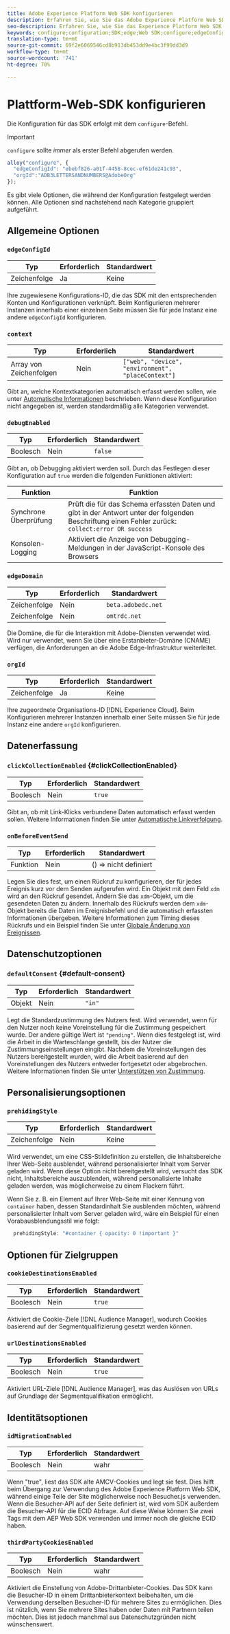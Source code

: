 ```yaml
---
title: Adobe Experience Platform Web SDK konfigurieren
description: Erfahren Sie, wie Sie das Adobe Experience Platform Web SDK konfigurieren.
seo-description: Erfahren Sie, wie Sie das Experience Platform Web SDK konfigurieren
keywords: configure;configuration;SDK;edge;Web SDK;configure;edgeConfigId;context;web;device;Umgebung;placeContext;debugEnabled;edgeDomain;orgId;clickCollectionEnabled;onBeforeEventSend;defaultConsent;webSDK-Einstellungen;prehidingStyle;opacity;cookieDestinationEnabled;urlDestination Enabled;idMigrationEnabled;thirdPartyCookiesEnabled;
translation-type: tm+mt
source-git-commit: 69f2e6069546cd8b913db453dd9e4bc3f99dd3d9
workflow-type: tm+mt
source-wordcount: '741'
ht-degree: 70%

---
```



# Plattform-Web-SDK konfigurieren

Die Konfiguration für das SDK erfolgt mit dem `configure`-Befehl.

>[!IMPORTANT]
>
>`configure` sollte *immer* als erster Befehl abgerufen werden.

```javascript
alloy("configure", {
  "edgeConfigId": "ebebf826-a01f-4458-8cec-ef61de241c93",
  "orgId":"ADB3LETTERSANDNUMBERS@AdobeOrg"
});
```

Es gibt viele Optionen, die während der Konfiguration festgelegt werden können. Alle Optionen sind nachstehend nach Kategorie gruppiert aufgeführt.

## Allgemeine Optionen

### `edgeConfigId`

| **Typ** | **Erforderlich** | **Standardwert** |
| -------- | ------------ | ----------------- |
| Zeichenfolge | Ja | Keine |

Ihre zugewiesene Konfigurations-ID, die das SDK mit den entsprechenden Konten und Konfigurationen verknüpft.  Beim Konfigurieren mehrerer Instanzen innerhalb einer einzelnen Seite müssen Sie für jede Instanz eine andere `edgeConfigId` konfigurieren.

### `context`

| **Typ** | **Erforderlich** | **Standardwert** |
| ---------------- | ------------ | -------------------------------------------------- |
| Array von Zeichenfolgen | Nein | `["web", "device", "environment", "placeContext"]` |

Gibt an, welche Kontextkategorien automatisch erfasst werden sollen, wie unter [Automatische Informationen](../data-collection/automatic-information.md) beschrieben.  Wenn diese Konfiguration nicht angegeben ist, werden standardmäßig alle Kategorien verwendet.

### `debugEnabled`

| **Typ** | **Erforderlich** | **Standardwert** |
| -------- | ------------ | ----------------- |
| Boolesch | Nein | `false` |

Gibt an, ob Debugging aktiviert werden soll. Durch das Festlegen dieser Konfiguration auf `true` werden die folgenden Funktionen aktiviert:

| **Funktion** | **Funktion** |
| ---------------------- | ------------------ |
| Synchrone Überprüfung | Prüft die für das Schema erfassten Daten und gibt in der Antwort unter der folgenden Beschriftung einen Fehler zurück: `collect:error OR success` |
| Konsolen-Logging | Aktiviert die Anzeige von Debugging-Meldungen in der JavaScript-Konsole des Browsers |

### `edgeDomain`

| **Typ** | **Erforderlich** | **Standardwert** |
| -------- | ------------ | ------------------ |
| Zeichenfolge | Nein | `beta.adobedc.net` |
| Zeichenfolge | Nein | `omtrdc.net` |

Die Domäne, die für die Interaktion mit Adobe-Diensten verwendet wird. Wird nur verwendet, wenn Sie über eine Erstanbieter-Domäne (CNAME) verfügen, die Anforderungen an die Adobe Edge-Infrastruktur weiterleitet.

### `orgId`

| **Typ** | **Erforderlich** | **Standardwert** |
| -------- | ------------ | ----------------- |
| Zeichenfolge | Ja | Keine |

Ihre zugeordnete Organisations-ID [!DNL Experience Cloud].  Beim Konfigurieren mehrerer Instanzen innerhalb einer Seite müssen Sie für jede Instanz eine andere `orgId` konfigurieren.

## Datenerfassung

### `clickCollectionEnabled` {#clickCollectionEnabled}

| **Typ** | **Erforderlich** | **Standardwert** |
| -------- | ------------ | ----------------- |
| Boolesch | Nein | `true` |

Gibt an, ob mit Link-Klicks verbundene Daten automatisch erfasst werden sollen. Weitere Informationen finden Sie unter [Automatische Linkverfolgung](../data-collection/track-links.md#automaticLinkTracking).

### `onBeforeEventSend`

| **Typ** | **Erforderlich** | **Standardwert** |
| -------- | ------------ | ----------------- |
| Funktion | Nein | () => nicht definiert |

Legen Sie dies fest, um einen Rückruf zu konfigurieren, der für jedes Ereignis kurz vor dem Senden aufgerufen wird.  Ein Objekt mit dem Feld `xdm` wird an den Rückruf gesendet.  Ändern Sie das `xdm`-Objekt, um die gesendeten Daten zu ändern.  Innerhalb des Rückrufs werden dem `xdm`-Objekt bereits die Daten im Ereignisbefehl und die automatisch erfassten Informationen übergeben. Weitere Informationen zum Timing dieses Rückrufs und ein Beispiel finden Sie unter [Globale Änderung von Ereignissen](tracking-events.md#modifying-events-globally).

## Datenschutzoptionen

### `defaultConsent` {#default-consent}

| **Typ** | **Erforderlich** | **Standardwert** |
| -------- | ------------ | ----------------- |
| Objekt | Nein | `"in"` |

Legt die Standardzustimmung des Nutzers fest. Wird verwendet, wenn für den Nutzer noch keine Voreinstellung für die Zustimmung gespeichert wurde. Der andere gültige Wert ist `"pending"`. Wenn dies festgelegt ist, wird die Arbeit in die Warteschlange gestellt, bis der Nutzer die Zustimmungseinstellungen eingibt. Nachdem die Voreinstellungen des Nutzers bereitgestellt wurden, wird die Arbeit basierend auf den Voreinstellungen des Nutzers entweder fortgesetzt oder abgebrochen. Weitere Informationen finden Sie unter [Unterstützen von Zustimmung](../consent/supporting-consent.md).

## Personalisierungsoptionen

### `prehidingStyle`

| **Typ** | **Erforderlich** | **Standardwert** |
| -------- | ------------ | ----------------- |
| Zeichenfolge | Nein | Keine |

Wird verwendet, um eine CSS-Stildefinition zu erstellen, die Inhaltsbereiche Ihrer Web-Seite ausblendet, während personalisierter Inhalt vom Server geladen wird. Wenn diese Option nicht bereitgestellt wird, versucht das SDK nicht, Inhaltsbereiche auszublenden, während personalisierte Inhalte geladen werden, was möglicherweise zu einem Flackern führt.

Wenn Sie z. B. ein Element auf Ihrer Web-Seite mit einer Kennung von `container` haben, dessen Standardinhalt Sie ausblenden möchten, während personalisierter Inhalt vom Server geladen wird, wäre ein Beispiel für einen Vorabausblendungsstil wie folgt:

```javascript
  prehidingStyle: "#container { opacity: 0 !important }"
```

## Optionen für Zielgruppen

### `cookieDestinationsEnabled`

| **Typ** | **Erforderlich** | **Standardwert** |
| -------- | ------------ | ----------------- |
| Boolesch | Nein | `true` |

Aktiviert die Cookie-Ziele [!DNL Audience Manager], wodurch Cookies basierend auf der Segmentqualifizierung gesetzt werden können.

### `urlDestinationsEnabled`

| **Typ** | **Erforderlich** | **Standardwert** |
| -------- | ------------ | ----------------- |
| Boolesch | Nein | `true` |

Aktiviert URL-Ziele [!DNL Audience Manager], was das Auslösen von URLs auf Grundlage der Segmentqualifikation ermöglicht.

## Identitätsoptionen

### `idMigrationEnabled`

| **Typ** | **Erforderlich** | **Standardwert** |
| -------- | ------------ | ----------------- |
| Boolesch | Nein | wahr |

Wenn &quot;true&quot;, liest das SDK alte AMCV-Cookies und legt sie fest. Dies hilft beim Übergang zur Verwendung des Adobe Experience Platform Web SDK, während einige Teile der Site möglicherweise noch Besucher.js verwenden. Wenn die Besucher-API auf der Seite definiert ist, wird vom SDK außerdem die Besucher-API für die ECID Abfrage. Auf diese Weise können Sie zwei Tags mit dem AEP Web SDK verwenden und immer noch die gleiche ECID haben.

### `thirdPartyCookiesEnabled`

| **Typ** | **Erforderlich** | **Standardwert** |
| -------- | ------------ | ----------------- |
| Boolesch | Nein | wahr |

Aktiviert die Einstellung von Adobe-Drittanbieter-Cookies. Das SDK kann die Besucher-ID in einem Drittanbieterkontext beibehalten, um die Verwendung derselben Besucher-ID für mehrere Sites zu ermöglichen. Dies ist nützlich, wenn Sie mehrere Sites haben oder Daten mit Partnern teilen möchten. Dies ist jedoch manchmal aus Datenschutzgründen nicht wünschenswert.
